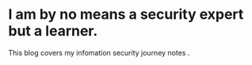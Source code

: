 # I am by no means a security expert but a learner.

This blog covers my infomation security journey notes .


